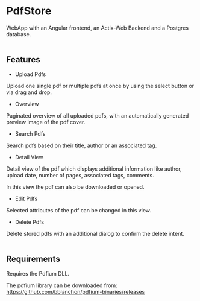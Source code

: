 # PdfStore

WebApp with an Angular frontend, an Actix-Web Backend and a Postgres database.
<br/>
<br/>
## Features

- Upload Pdfs

Upload one single pdf or multiple pdfs at once by using the select button or via drag and drop.

- Overview

Paginated overview of all uploaded pdfs, with an automatically generated preview image of the pdf cover.

- Search Pdfs

Search pdfs based on their title, author or an associated tag.

- Detail View

Detail view of the pdf which displays additional information like author, upload date, number of pages, associated tags, comments.

In this view the pdf can also be downloaded or opened.

- Edit Pdfs

Selected attributes of the pdf can be changed in this view.

- Delete Pdfs

Delete stored pdfs with an additional dialog to confirm the delete intent.
<br/>
<br/>
## Requirements

Requires the Pdfium DLL.

The pdfium library can be downloaded from: https://github.com/bblanchon/pdfium-binaries/releases
